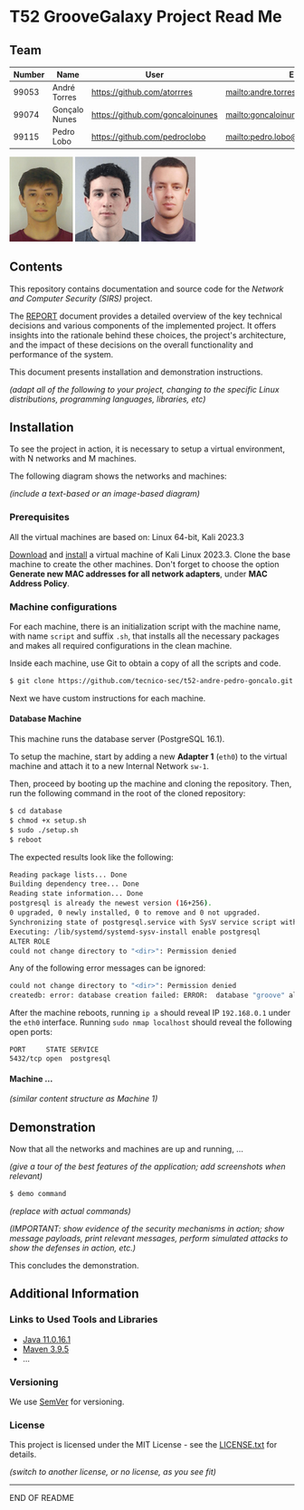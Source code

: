 # T52 GrooveGalaxy Project Read Me

## Team

| Number | Name              | User                               | E-mail                                    |
| -------|-------------------|------------------------------------|-------------------------------------------|
| 99053  | André Torres      | <https://github.com/atorrres>      | <mailto:andre.torres@tecnico.ulisboa.pt>  |
| 99074  | Gonçalo Nunes     | <https://github.com/goncaloinunes> | <mailto:goncaloinunes@tecnico.ulisboa.pt> |
| 99115  | Pedro Lobo        | <https://github.com/pedroclobo>    | <mailto:pedro.lobo@tecnico.ulisboa.pt>    |

![André](img/andre.png) ![Gonçalo](img/goncalo.png) ![Pedro](img/pedro.png)

## Contents

This repository contains documentation and source code for the *Network and Computer Security (SIRS)* project.

The [REPORT](REPORT.md) document provides a detailed overview of the key technical decisions and various components of the implemented project.
It offers insights into the rationale behind these choices, the project's architecture, and the impact of these decisions on the overall functionality and performance of the system.

This document presents installation and demonstration instructions.

*(adapt all of the following to your project, changing to the specific Linux distributions, programming languages, libraries, etc)*

## Installation

To see the project in action, it is necessary to setup a virtual environment, with N networks and M machines.

The following diagram shows the networks and machines:

*(include a text-based or an image-based diagram)*

### Prerequisites

All the virtual machines are based on: Linux 64-bit, Kali 2023.3

[Download](https://cdimage.kali.org/kali-2023.4/kali-linux-2023.4-installer-amd64.iso) and [install](https://www.kali.org/docs/virtualization/install-virtualbox-guest-vm/) a virtual machine of Kali Linux 2023.3.
Clone the base machine to create the other machines. Don't forget to choose the option **Generate new MAC addresses for all network adapters**, under **MAC Address Policy**.

### Machine configurations

For each machine, there is an initialization script with the machine name, with name `script` and suffix `.sh`, that installs all the necessary packages and makes all required configurations in the clean machine.

Inside each machine, use Git to obtain a copy of all the scripts and code.

```sh
$ git clone https://github.com/tecnico-sec/t52-andre-pedro-goncalo.git
```

Next we have custom instructions for each machine.

#### Database Machine

This machine runs the database server (PostgreSQL 16.1).

To setup the machine, start by adding a new **Adapter 1** (`eth0`) to the virtual machine and attach it to a new Internal Network `sw-1`.

Then, proceed by booting up the machine and cloning the repository. Then, run the following command in the root of the cloned repository:

```sh
$ cd database
$ chmod +x setup.sh
$ sudo ./setup.sh
$ reboot
```

The expected results look like the following:

```sh
Reading package lists... Done
Building dependency tree... Done
Reading state information... Done
postgresql is already the newest version (16+256).
0 upgraded, 0 newly installed, 0 to remove and 0 not upgraded.
Synchronizing state of postgresql.service with SysV service script with /lib/systemd/systemd-sysv-install.
Executing: /lib/systemd/systemd-sysv-install enable postgresql
ALTER ROLE
could not change directory to "<dir>": Permission denied
```

Any of the following error messages can be ignored:

```sh
could not change directory to "<dir>": Permission denied
createdb: error: database creation failed: ERROR:  database "groove" already exists
```

After the machine reboots, running `ip a` should reveal IP `192.168.0.1` under the `eth0` interface.
Running `sudo nmap localhost` should reveal the following open ports:

```
PORT     STATE SERVICE
5432/tcp open  postgresql
```

#### Machine ...

*(similar content structure as Machine 1)*

## Demonstration

Now that all the networks and machines are up and running, ...

*(give a tour of the best features of the application; add screenshots when relevant)*

```sh
$ demo command
```

*(replace with actual commands)*

*(IMPORTANT: show evidence of the security mechanisms in action; show message payloads, print relevant messages, perform simulated attacks to show the defenses in action, etc.)*

This concludes the demonstration.

## Additional Information

### Links to Used Tools and Libraries

- [Java 11.0.16.1](https://openjdk.java.net/)
- [Maven 3.9.5](https://maven.apache.org/)
- ...

### Versioning

We use [SemVer](http://semver.org/) for versioning.

### License

This project is licensed under the MIT License - see the [LICENSE.txt](LICENSE.txt) for details.

*(switch to another license, or no license, as you see fit)*

----
END OF README

